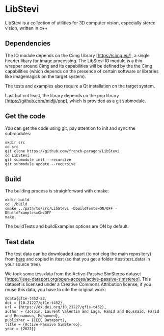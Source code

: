 # LibStevi
LibStevi is a collection of utilities for 3D computer vision, especially stereo vision, written in c++

## Dependencies

The IO module depends on the Cimg Library [https://cimg.eu/], a single header libary for image processing. The LibStevi IO module is a thin wrapper around Cimg and its capabilities will be defined by the the Cimg capabilities (which depends on the presence of certain software or libraries like imagemagick on the target system).

The tests and examples also require a Qt installation on the target system.

Last but not least, the library depends on the pnp library [https://github.com/midjji/pnp], which is provided as a git submodule.

## Get the code

You can get the code using git, pay attention to init and sync the submodules:

	mkdir src
	cd src
	git clone https://github.com/french-paragon/LibStevi
	cd LibStevi
	git submodule init --recursive
	git submodule update --recursive

## Build

The building process is straighforward with cmake:

	mkdir build
	cd ./build
	cmake ../path/to/src/LibStevi -DbuildTests=ON/OFF -DbuildExamples=ON/OFF
	make

The buildTests and buildExamples options are ON by default.

## Test data

The test data can be downloaded apart (to not clog the main repository) from [here](https://drive.google.com/file/d/1ybYTbgTyB7N1rCmJU0aXim2ElwUlOzkK/view?usp=sharing) and copied in /test (so that you get a folder /test/test_data/ in your source tree).

We took some test data from the Active-Passive SimStereo dataset [https://ieee-dataport.org/open-access/active-passive-simstereo]. This dataset is licensed under a Creative Commons Attribution license, if you reuse this data, you have to cite the original work:

	@data{gf1e-t452-22,
	doi = {10.21227/gf1e-t452},
	url = {https://dx.doi.org/10.21227/gf1e-t452},
	author = {Jospin, Laurent Valentin and Laga, Hamid and Boussaid, Farid and Bennamoun, Mohammed},
	publisher = {IEEE Dataport},
	title = {Active-Passive SimStereo},
	year = {2022}} 


